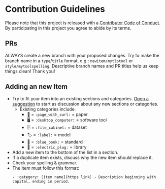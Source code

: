 # Contribution Guidelines

Please note that this project is released with a [Contributor Code of Conduct](code_of_conduct.md). By participating in this project you agree to abide by its terms.

## PRs

ALWAYS create a new branch with your proposed changes. Try to make the branch name in a `type`/`title` format, e.g.: `newitem/mytlptool` or `style/mytoolspelling`. Descriptive branch names and PR titles help us keep things clean! Thank you!

## Adding an new Item

- Try to fit your item into an existing sections and categories. [Open a suggestion](https://github.com/TLP-COI/awesome-tlp/issues/new) to start as discussion about any new sections or categories.
  - Existing categories include: 
    - 📃 = `:page_with_curl:` = paper 
    - 🖥️ = `:desktop_computer:` = software tool
    - 🗄️ = `:file_cabinet:` = dataset 
    - 🏷️ = `:label:` = model 
    - 📘 = `:blue_book:` = standard 
    - 🔌 = `:electric_plug:` = library 
- Add a new item to the bottom of the list in a section.
- If a duplicate item exists, discuss why the new item should replace it.
- Check your spelling & grammar.
- The item must follow this format:
  ```
  - :category: [item name](https link) - Description beginning with capital, ending in period.
  ```
